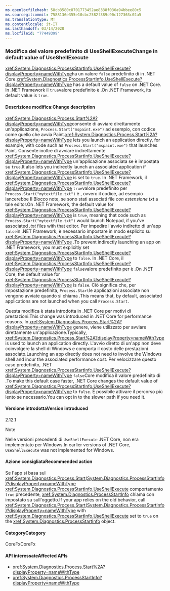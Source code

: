 ```yaml
---
ms.openlocfilehash: 58cb3580c8701773452ae8338f036a94bbee80c5
ms.sourcegitcommit: 7588136e355e10cbc2582f389c90c127363c02a5
ms.translationtype: MT
ms.contentlocale: it-IT
ms.lasthandoff: 03/14/2020
ms.locfileid: "77449399"
---
```

### <a name="change-in-default-value-of-useshellexecute"></a><span data-ttu-id="8be17-101">Modifica del valore predefinito di UseShellExecute</span><span class="sxs-lookup"><span data-stu-id="8be17-101">Change in default value of UseShellExecute</span></span>

<span data-ttu-id="8be17-102"><xref:System.Diagnostics.ProcessStartInfo.UseShellExecute?displayProperty=nameWithType>ha un valore `false` predefinito di in .NET Core.</span><span class="sxs-lookup"><span data-stu-id="8be17-102"><xref:System.Diagnostics.ProcessStartInfo.UseShellExecute?displayProperty=nameWithType> has a default value of `false` on .NET Core.</span></span> <span data-ttu-id="8be17-103">In .NET Framework il `true`valore predefinito è .</span><span class="sxs-lookup"><span data-stu-id="8be17-103">On .NET Framework, its default value is `true`.</span></span>

#### <a name="change-description"></a><span data-ttu-id="8be17-104">Descrizione modifica:</span><span class="sxs-lookup"><span data-stu-id="8be17-104">Change description</span></span>

<span data-ttu-id="8be17-105"><xref:System.Diagnostics.Process.Start%2A?displayProperty=nameWithType>consente di avviare direttamente un'applicazione, `Process.Start("mspaint.exe")` ad esempio, con codice come quello che avvia Paint.</span><span class="sxs-lookup"><span data-stu-id="8be17-105"><xref:System.Diagnostics.Process.Start%2A?displayProperty=nameWithType> lets you launch an application directly, for example, with code such as `Process.Start("mspaint.exe")` that launches Paint.</span></span> <span data-ttu-id="8be17-106">Consente inoltre di avviare indirettamente <xref:System.Diagnostics.ProcessStartInfo.UseShellExecute?displayProperty=nameWithType> un'applicazione associata se è impostata su `true`.</span><span class="sxs-lookup"><span data-stu-id="8be17-106">It also lets you indirectly launch an associated application if <xref:System.Diagnostics.ProcessStartInfo.UseShellExecute?displayProperty=nameWithType> is set to `true`.</span></span> <span data-ttu-id="8be17-107">In .NET Framework, il <xref:System.Diagnostics.ProcessStartInfo.UseShellExecute?displayProperty=nameWithType> `true`valore predefinito per `Process.Start("mytextfile.txt")` è , ovvero il codice, ad esempio lancerebbe Il Blocco note, se sono stati associati file *con estensione txt* a tale editor.</span><span class="sxs-lookup"><span data-stu-id="8be17-107">On .NET Framework, the default value for <xref:System.Diagnostics.ProcessStartInfo.UseShellExecute?displayProperty=nameWithType> is `true`, meaning that code such as `Process.Start("mytextfile.txt")` would launch Notepad, if you've associated *.txt* files with that editor.</span></span> <span data-ttu-id="8be17-108">Per impedire l'avvio indiretto di un'app `false`in .NET Framework, è necessario impostare in modo esplicito su <xref:System.Diagnostics.ProcessStartInfo.UseShellExecute?displayProperty=nameWithType> .</span><span class="sxs-lookup"><span data-stu-id="8be17-108">To prevent indirectly launching an app on .NET Framework, you must explicitly set <xref:System.Diagnostics.ProcessStartInfo.UseShellExecute?displayProperty=nameWithType> to `false`.</span></span> <span data-ttu-id="8be17-109">In .NET Core, il <xref:System.Diagnostics.ProcessStartInfo.UseShellExecute?displayProperty=nameWithType> `false`valore predefinito per è .</span><span class="sxs-lookup"><span data-stu-id="8be17-109">On .NET Core, the default value for <xref:System.Diagnostics.ProcessStartInfo.UseShellExecute?displayProperty=nameWithType> is `false`.</span></span> <span data-ttu-id="8be17-110">Ciò significa che, per impostazione predefinita, `Process.Start`le applicazioni associate non vengono avviate quando si chiama .</span><span class="sxs-lookup"><span data-stu-id="8be17-110">This means that, by default, associated applications are not launched when you call `Process.Start`.</span></span>

<span data-ttu-id="8be17-111">Questa modifica è stata introdotta in .NET Core per motivi di prestazioni.</span><span class="sxs-lookup"><span data-stu-id="8be17-111">This change was introduced in .NET Core for performance reasons.</span></span> <span data-ttu-id="8be17-112">In <xref:System.Diagnostics.Process.Start%2A?displayProperty=nameWithType> genere, viene utilizzato per avviare direttamente un'applicazione.</span><span class="sxs-lookup"><span data-stu-id="8be17-112">Typically, <xref:System.Diagnostics.Process.Start%2A?displayProperty=nameWithType> is used to launch an application directly.</span></span> <span data-ttu-id="8be17-113">L'avvio diretto di un'app non deve coinvolgere la shell di Windows e comporta il costo delle prestazioni associato.</span><span class="sxs-lookup"><span data-stu-id="8be17-113">Launching an app directly does not need to involve the Windows shell and incur the associated performance cost.</span></span> <span data-ttu-id="8be17-114">Per velocizzare questo caso predefinito, .NET <xref:System.Diagnostics.ProcessStartInfo.UseShellExecute?displayProperty=nameWithType> `false`Core modifica il valore predefinito di .</span><span class="sxs-lookup"><span data-stu-id="8be17-114">To make this default case faster, .NET Core changes the default value of <xref:System.Diagnostics.ProcessStartInfo.UseShellExecute?displayProperty=nameWithType> to `false`.</span></span> <span data-ttu-id="8be17-115">È possibile attivare il percorso più lento se necessario.</span><span class="sxs-lookup"><span data-stu-id="8be17-115">You can opt in to the slower path if you need it.</span></span>

#### <a name="version-introduced"></a><span data-ttu-id="8be17-116">Versione introdotta</span><span class="sxs-lookup"><span data-stu-id="8be17-116">Version introduced</span></span>

<span data-ttu-id="8be17-117">2.1</span><span class="sxs-lookup"><span data-stu-id="8be17-117">2.1</span></span>

> [!NOTE]
> <span data-ttu-id="8be17-118">Nelle versioni precedenti di `UseShellExecute` .NET Core, non era implementato per Windows.</span><span class="sxs-lookup"><span data-stu-id="8be17-118">In earlier versions of .NET Core, `UseShellExecute` was not implemented for Windows.</span></span>

#### <a name="recommended-action"></a><span data-ttu-id="8be17-119">Azione consigliata</span><span class="sxs-lookup"><span data-stu-id="8be17-119">Recommended action</span></span>

<span data-ttu-id="8be17-120">Se l'app si basa sul <xref:System.Diagnostics.Process.Start(System.Diagnostics.ProcessStartInfo)?displayProperty=nameWithType> <xref:System.Diagnostics.ProcessStartInfo.UseShellExecute> comportamento `true` precedente, <xref:System.Diagnostics.ProcessStartInfo> chiama con impostato su sull'oggetto.</span><span class="sxs-lookup"><span data-stu-id="8be17-120">If your app relies on the old behavior, call <xref:System.Diagnostics.Process.Start(System.Diagnostics.ProcessStartInfo)?displayProperty=nameWithType> with <xref:System.Diagnostics.ProcessStartInfo.UseShellExecute> set to `true` on the <xref:System.Diagnostics.ProcessStartInfo> object.</span></span>

#### <a name="category"></a><span data-ttu-id="8be17-121">Category</span><span class="sxs-lookup"><span data-stu-id="8be17-121">Category</span></span>

<span data-ttu-id="8be17-122">CoreFx</span><span class="sxs-lookup"><span data-stu-id="8be17-122">CoreFx</span></span>

#### <a name="affected-apis"></a><span data-ttu-id="8be17-123">API interessate</span><span class="sxs-lookup"><span data-stu-id="8be17-123">Affected APIs</span></span>

- <xref:System.Diagnostics.Process.Start%2A?displayProperty=nameWithType>
- <xref:System.Diagnostics.ProcessStartInfo?displayProperty=nameWithType>

<!--

#### Affected APIs

- `Overload:System.Diagnostics.Process.Start`
- `M:System.Diagnostics.ProcessStartInfo`

-->
